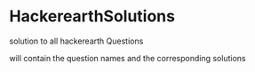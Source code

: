 # HackerearthSolutions
solution to all hackerearth Questions

will contain the question names and the corresponding solutions


